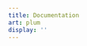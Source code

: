 ```yaml
---
title: Documentation
art: plum
display: ''
---
```


<AntfuSubNav />

<AntfuListPosts only-date type="docs" />
